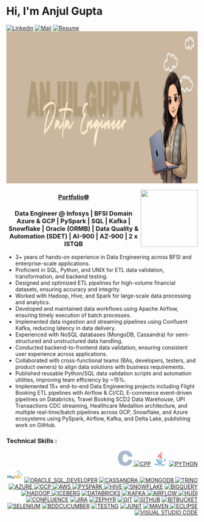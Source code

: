<h1 align="left">Hi, I'm Anjul Gupta</h1>

[![Linkedin](https://img.shields.io/badge/LinkedIn-Anjul%20Gupta-blue?logo=Linkedin&logoColor=blue&labelColor=black)]([https://www.linkedin.com/in/ahmad-alsawalqeh/](https://www.linkedin.com/in/anjulgupta12/))
[![Mail](https://img.shields.io/badge/Gmail-anjulgupta125@gmail.com-blue?logo=Gmail&logoColor=blue&labelColor=black)](mailto:anjulgupta125@gmail.com)
[![Resume](https://img.shields.io/badge/Resume-Click%20here-blue?logo=Resume&logoColor=blue&labelColor=black)](https://docs.google.com/document/d/1hbxMzjaXo5cceSnK__37fcoNfm9uDXkCanDL5AH2QB0/edit?usp=sharing)
<br>
<img width="1200" height="400" src="https://github.com/AnjulGupta12/AnjulGupta12/blob/main/AnjulBanner.png" alt="banner that says Anjul Gupta - data Engineer alongside a cartoon illustration" >

<a href="https://github.com/sponsors/M0nica"><img align="right" width="150" height="150" src="https://github.com/M0nica/M0nica/blob/main/octomonica/m0nica-octocat-rotating.gif?raw=true"></a>

<h3 align='center'><strong><a href="https://anjulgupta.wordpress.com/" target="_blank">Portfolio🌐</a></strong></h3>
<h3 align='center'>Data Engineer @ Infosys | BFSI Domain 
  <br>Azure & GCP | PySpark | SQL | Kafka | Snowflake | Oracle (ORMB) | Data Quality & Automation (SDET) | AI-900 | AZ-900 | 2 x ISTQB </h3>

- 3+ years of hands-on experience in Data Engineering across BFSI and enterprise-scale applications.
- Proficient in SQL, Python, and UNIX for ETL data validation, transformation, and backend testing.
- Designed and optimized ETL pipelines for high-volume financial datasets, ensuring accuracy and integrity.
- Worked with Hadoop, Hive, and Spark for large-scale data processing and analytics.
- Developed and maintained data workflows using Apache Airflow, ensuring timely execution of batch processes.
- Implemented data ingestion and streaming pipelines using Confluent Kafka, reducing latency in data delivery.
- Experienced with NoSQL databases (MongoDB, Cassandra) for semi-structured and unstructured data handling.
- Conducted backend-to-frontend data validation, ensuring consistent user experience across applications.
- Collaborated with cross-functional teams (BAs, developers, testers, and product owners) to align data solutions with business requirements.
- Published reusable Python/SQL data validation scripts and automation utilities, improving team efficiency by ~15%.
- Implemented 15+ end-to-end Data Engineering projects including Flight Booking ETL pipelines with Airflow & CI/CD, E-commerce event-driven pipelines on Databricks, Travel Booking SCD2 Data Warehouse, UPI Transactions CDC streaming, Healthcare Medallion architecture, and multiple real-time/batch pipelines across GCP, Snowflake, and Azure ecosystems using PySpark, Airflow, Kafka, and Delta Lake, publishing work on GitHub.
  
</h5>







<h3 align="left">Technical Skills :</h3>

  <p align="right"> 
  <a href="https://www.tutorialspoint.com/cprogramming/index.htm" target="_blank" rel="noreferrer"> <img src="https://raw.githubusercontent.com/devicons/devicon/master/icons/c/c-original.svg" alt="C" width="40" height="40"/> </a> 
  <a href="https://www.tutorialspoint.com/cplusplus/index.htm" target="_blank" rel="noreferrer">    <img src="https://cdn.jsdelivr.net/gh/devicons/devicon@latest/icons/cplusplus/cplusplus-original.svg"  alt="CPP" width="40" height="40"/></a> 
  <a href="https://www.tutorialspoint.com/java/index.htm" target="_blank" rel="noreferrer"> <img src="https://raw.githubusercontent.com/devicons/devicon/master/icons/java/java-original.svg" alt="JAVA" width="40" height="40"/></a> 
  <a href="https://www.tutorialspoint.com/python/index.htm" target="blank" rel="noreferrer"> <img src="https://cdn.jsdelivr.net/gh/devicons/devicon@latest/icons/python/python-original.svg" alt="PYTHON" width="40" height="40"/> </a>
    <br>
  <a href="https://www.tutorialspoint.com/mysql/index.htm" target="_blank" rel="noreferrer">   <img src="https://raw.githubusercontent.com/devicons/devicon/master/icons/mysql/mysql-original-wordmark.svg" alt="MYSQL" width="40" height="40"/></a> 
  <a href="https://www.tutorialspoint.com/sql/index.htm" target="blank" rel="noreferrer">  <img src="https://cdn.jsdelivr.net/gh/devicons/devicon@latest/icons/sqldeveloper/sqldeveloper-original.svg" alt="ORACLE_SQL_DEVELOPER" width="40" height="40" /></a>
  <a href="https://www.tutorialspoint.com/cassandra/index.htm" target="blank" rel="noreferrer"> <img src="https://cdn.jsdelivr.net/gh/devicons/devicon@latest/icons/cassandra/cassandra-original-wordmark.svg" alt="CASSANDRA" width="40" height="40" />  </a>
  <a href="https://www.tutorialspoint.com/mongodb/index.htm" target="blank" rel="noreferrer"> <img src="https://cdn.jsdelivr.net/gh/devicons/devicon@latest/icons/mongodb/mongodb-original.svg" alt="MONGODB" width="40" height="40" /> </a>
  <a href="" target="blank" rel="noreferrer"> <img src="https://github.com/trinodb/trino.io/blob/master/assets/trino.png" alt="TRINO" width="40" height="40" /> </a>
  <a href="https://www.tutorialspoint.com/microsoft_azure/index.htm" target="blank" rel="noreferrer"> <img src="https://cdn.jsdelivr.net/gh/devicons/devicon@latest/icons/azure/azure-original.svg" alt="AZURE" width="40" height="40"/> </a>
  <a href="https://www.tutorialspoint.com/what-is-google-cloud-platform" target="blank" rel="noreferrer"> <img src="https://cdn.jsdelivr.net/gh/devicons/devicon@latest/icons/googlecloud/googlecloud-original-wordmark.svg" alt="GCP" width="40" height="40" />  </a>
  <a href="https://www.tutorialspoint.com/amazon_web_services/index.htm" target="blank" rel="noreferrer"> <img src="https://cdn.jsdelivr.net/gh/devicons/devicon@latest/icons/amazonwebservices/amazonwebservices-plain-wordmark.svg" alt="AWS" width="40" height="40" />  </a>
  <a href="https://www.tutorialspoint.com/pyspark/index.htm" target="blank" rel="noreferrer"> <img src="https://cdn.jsdelivr.net/gh/devicons/devicon@latest/icons/apachespark/apachespark-original-wordmark.svg" alt="PYSPARK" width="40" height="40" /> </a>
  <a href="https://www.tutorialspoint.com/hive/index.htm" target="blank" rel="noreferrer"><img src="https://github.com/trinodb/trino.io/blob/master/assets/images/logos/apache-hive.png" alt="HIVE" width="40" height="40"/></a>
  <a href="https://www.tutorialspoint.com/snowflake/index.htm" target="blank" rel="noreferrer"><img src="https://github.com/trinodb/trino.io/blob/master/assets/images/logos/snowflake.png" alt="SNOWFLAKE" width="40" height="40" /></a>
  <a href="https://www.tutorialspoint.com/bigquery/index.htm" target="blank" rel="noreferrer"><img src="https://github.com/trinodb/trino.io/blob/master/assets/images/logos/google-bigquery.png" alt="BIGQUERY" width="40" height="40" /></a>
  <a href="https://www.tutorialspoint.com/hadoop/index.htm" target="blank" rel="noreferrer"> <img src="https://cdn.jsdelivr.net/gh/devicons/devicon@latest/icons/hadoop/hadoop-original.svg" alt="HADOOP" width="40" height="40" />  </a>
  <a href="https://www.datacamp.com/tutorial/apache-iceberg" target="blank" rel="noreferrer"><img src="https://github.com/trinodb/trino.io/blob/master/assets/images/logos/apache-iceberg.png" alt="ICEBERG" width="40" height="40" /></a>
  <a href="https://www.tutorialspoint.com/getting-started-with-azure-databricks" target="blank" rel="noreferrer"><img src="https://github.com/tomaztk/Azure-Databricks/blob/main/images/logo-databricks.png" alt="DATABRICKS" width="40" height="40" /></a>
  <a href="https://www.tutorialspoint.com/apache_kafka/index.htm" target="blank" rel="noreferrer"> <img src="https://cdn.jsdelivr.net/gh/devicons/devicon@latest/icons/apachekafka/apachekafka-original.svg" alt="KAFKA" width="40" height="40" /> </a>
  <a href="https://airflow.apache.org/docs/apache-airflow/stable/tutorial/index.html" target="blank" rel="noreferrer">  <img src="https://cdn.jsdelivr.net/gh/devicons/devicon@latest/icons/apacheairflow/apacheairflow-original.svg" alt="AIRFLOW" width="40" height="40" />  </a>
  <a href="https://hudi.apache.org/learn/tutorial-series/" target="blank" rel="noreferrer"><img src="https://github.com/trinodb/trino.io/blob/master/assets/images/logos/apache-hudi.png" alt="HUDI" width="40" height="40" /></a>
  <BR>
  <a href="https://market.tutorialspoint.com/course/introduction-on-jira-and-confluence/index.asp" target="_blank" rel="noreferrer">   <img src="https://cdn.jsdelivr.net/gh/devicons/devicon@latest/icons/confluence/confluence-plain-wordmark.svg"  alt="CONFLUENCE" width="80" height="40"/></a> 
  <a href="https://market.tutorialspoint.com/course/introduction-on-jira-and-confluence/index.asp" target="_blank" rel="noreferrer">   <img src="https://github.com/user-attachments/assets/58887125-079c-40c6-8fe5-bc27004ebe67" alt="JIRA" width="70" height="40"/></a> 
  <a href="https://market.tutorialspoint.com/course/manual-testing-course-agile-jira-zephyr-project-and-interview-qanda/index.asp" target="_blank" rel="noreferrer">   <img src="https://github.com/user-attachments/assets/73a3fc70-a814-4d79-ba0c-69dec50b4805" alt="ZEPHYR" width="40" height="40"/></a> 
  <a href="https://market.tutorialspoint.com/course/master-git-and-github-fastest-way-ever/index.asp" target="_blank" rel="noreferrer">   <img src="https://github.com/user-attachments/assets/5e75e941-41f4-42b5-8a9a-14b45f702df7" alt="GIT" width="40" height="40"/></a>
  <a href="https://market.tutorialspoint.com/course/master-git-and-github-fastest-way-ever/index.asp" target="_blank" rel="noreferrer">   <img src="https://github.com/user-attachments/assets/1efe1d74-6ac9-437d-a437-0953b04bcfe7" alt="GITHUB" width="42" height="40"/></a>
  <a href="https://www.tutorialspoint.com/cloud_computing/bitbucket_cloud_api.htm" target="_blank" rel="noreferrer">   <img src="https://github.com/user-attachments/assets/205f5eff-d7c1-4381-8afa-fa7588181a23" alt="BITBUCKET" width="40" height="40"/></a>
  <BR>
  <a href="https://www.tutorialspoint.com/selenium/index.htm" target="_blank" rel="noreferrer"> <img src="https://raw.githubusercontent.com/detain/svg-logos/780f25886640cef088af994181646db2f6b1a3f8/svg/selenium-logo.svg" alt="SELENIUM" width="40" height="40"/></a> 
  <a href="https://www.tutorialspoint.com/cucumber/index.htm" target="_blank" rel="noreferrer">   <img src="https://github.com/user-attachments/assets/e5cf0c82-64e5-41a9-a8dd-ed0bb14aff6f" alt="BDDCUCUMBER" width="40" height="40"/></a>
  <a href="https://www.tutorialspoint.com/testng/index.htm" target="_blank" rel="noreferrer">   <img src="https://github.com/user-attachments/assets/90871f36-cc2e-4fc1-8673-7011aab72f78" alt="TESTNG" width="40" height="40"/></a> 
  <a href="https://www.tutorialspoint.com/junit/index.htm" target="_blank" rel="noreferrer">   <img src="https://github.com/user-attachments/assets/2851a5d8-df39-4f5b-93cd-eb8c70224be2" alt="JUNIT" width="40" height="40"/></a> 
  <a href="https://www.tutorialspoint.com/maven/index.htm" target="_blank" rel="noreferrer">   <img src="https://cdn.jsdelivr.net/gh/devicons/devicon@latest/icons/maven/maven-original.svg" alt="MAVEN" width="40" height="40"/> </a>   
  <a href="https://www.tutorialspoint.com/eclipse/index.htm" target="_blank" rel="noreferrer">   <img src="https://github.com/user-attachments/assets/d012ffb8-d9bd-4763-8478-067b70493eec" alt="ECLIPSE" width="60" height="40"/></a> 
   <a href="https://market.tutorialspoint.com/ebook/visual-studio-2019-in-depth/index.asp" target="_blank" rel="noreferrer">   <img src="https://github.com/user-attachments/assets/782d22c8-fa6f-466f-9eaf-a4ff91524a57" alt="VISUAL STUDIO CODE" width="40" height="40"/></a> 
   
  </p>


  
            
          
  
  
<!-- <p align="center"><img align="center" src="https://github-readme-stats.vercel.app/api/top-langs?username=anjulgupta12&show_icons=true&locale=en&layout=compact" alt="anjulgupta12" width="300" /></p> -->


